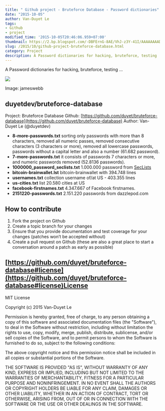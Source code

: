 ```yaml
---
title: " Github project - Bruteforce Database - Password dictionaries"
date: "2015-10-05"
author: Van-Duyet Le
tags:
- Github
- project
modified_time: '2015-10-05T20:46:06.959+07:00'
thumbnail: https://2.bp.blogspot.com/-DBFErnG-8AE/VhJ-z3Y-41I/AAAAAAAADgA/FGCt8naBMKs/s1600/mtyourmind.10001mb.com.png
slug: /2015/10/github-project-bruteforce-database.html
category: Project
description: A Password dictionaries for hacking, bruteforce, testing ...  
---
```


A Password dictionaries for hacking, bruteforce, testing ...  

![](https://2.bp.blogspot.com/-DBFErnG-8AE/VhJ-z3Y-41I/AAAAAAAADgA/FGCt8naBMKs/s1600/mtyourmind.10001mb.com.png) 

Image: jameswebb

## duyetdev/bruteforce-database ##
Project: Bruteforce Database
Github: [https://github.com/duyet/bruteforce-database](https://github.com/duyet/bruteforce-database)
Author: Van-Duyet Le (@duyetdev)

- **8-more-passwords.txt** sorting only passwords with more than 8 characters, removed all numeric passes, removed consecutive characters (3 characters or more), removed all lowercase passwords, passwords without a capital letter and also a number (61.682 password).
- **7-more-passwords.txt** it consists of passwords 7 characters or more, and numeric passwords removed (52.8136 passwords).
- **1000000_password_seclists.txt** 1.000.000 password from [SecLists](https://github.com/danielmiessler/SecLists)
- **bitcoin-brainwallet.lst** bitcoin-brainwallet with 394.748 lines
- **usernames.txt** collection username of/at US - 403.355 lines
- **us-cities.txt** list 20.580 cities at US
- **facebook-firstnames.txt** 4.347.667 of Facebook firstnames.
- **2151220-passwords.txt** 2.151.220 passwords from dazzlepod.com

## How to contribute ##

1. Fork the project on Github
2. Create a topic branch for your changes
3. Ensure that you provide documentation and test coverage for your changes (patches won’t be accepted without)
4. Create a pull request on Github (these are also a great place to start a conversation around a patch as early as possible)

## [https://github.com/duyet/bruteforce-database#license](https://github.com/duyet/bruteforce-database#license)License ##

MIT License

Copyright (c) 2015 Van-Duyet Le

Permission is hereby granted, free of charge, to any person obtaining a copy of this software and associated documentation files (the "Software"), to deal in the Software without restriction, including without limitation the rights to use, copy, modify, merge, publish, distribute, sublicense, and/or sell copies of the Software, and to permit persons to whom the Software is furnished to do so, subject to the following conditions:

The above copyright notice and this permission notice shall be included in all copies or substantial portions of the Software.

THE SOFTWARE IS PROVIDED "AS IS", WITHOUT WARRANTY OF ANY KIND, EXPRESS OR IMPLIED, INCLUDING BUT NOT LIMITED TO THE WARRANTIES OF MERCHANTABILITY, FITNESS FOR A PARTICULAR PURPOSE AND NONINFRINGEMENT. IN NO EVENT SHALL THE AUTHORS OR COPYRIGHT HOLDERS BE LIABLE FOR ANY CLAIM, DAMAGES OR OTHER LIABILITY, WHETHER IN AN ACTION OF CONTRACT, TORT OR OTHERWISE, ARISING FROM, OUT OF OR IN CONNECTION WITH THE SOFTWARE OR THE USE OR OTHER DEALINGS IN THE SOFTWARE.
